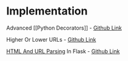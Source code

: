 # Implementation

Advanced [[Python Decorators]] - [Github Link](https://github.com/grandeurkoe/100-days-of-code-the-complete-python-pro-bootcamp/tree/6f32e61d6bcecc76acc7d4771290667bceec72a8/day-055-html-and-url-parsing-in-flask-and-the-higher-lower-game/advanced-python-decorators)

Higher Or Lower URLs - [Github Link](https://github.com/grandeurkoe/python-flask-web-development-projects/tree/48eadf76a278c85599298aa781b3f229f6620bab/higher-or-lower-urls)

[HTML And URL Parsing](Parsing%20HTML%20and%20Making%20Soup.md) In Flask - [Github Link](https://github.com/grandeurkoe/100-days-of-code-the-complete-python-pro-bootcamp/tree/6f32e61d6bcecc76acc7d4771290667bceec72a8/day-055-html-and-url-parsing-in-flask-and-the-higher-lower-game/html-and-url-parsing-in-flask)